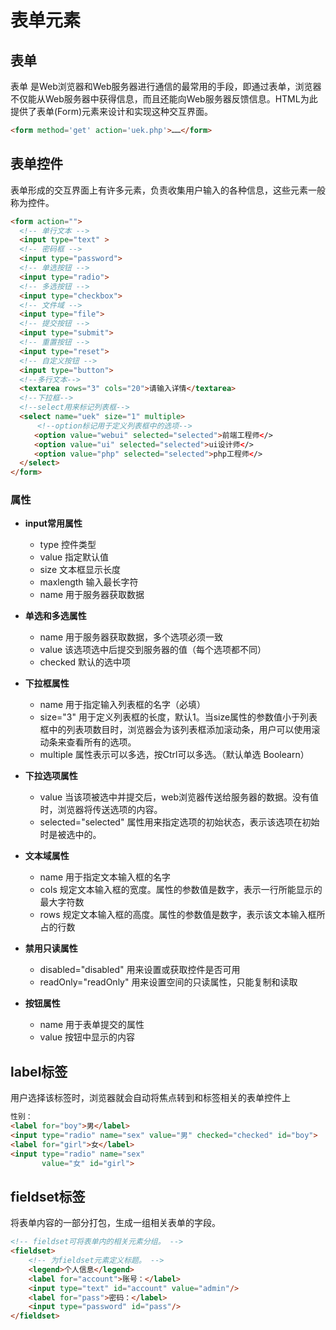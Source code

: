 # 表单元素
## 表单
表单 是Web浏览器和Web服务器进行通信的最常用的手段，即通过表单，浏览器不仅能从Web服务器中获得信息，而且还能向Web服务器反馈信息。HTML为此提供了表单(Form)元素来设计和实现这种交互界面。

```html
<form method='get' action='uek.php'>……</form>
```

## 表单控件
表单形成的交互界面上有许多元素，负责收集用户输入的各种信息，这些元素一般称为控件。

```html
<form action="">
  <!-- 单行文本 -->
  <input type="text" >
  <!-- 密码框 -->
  <input type="password">
  <!-- 单选按钮 -->
  <input type="radio">
  <!-- 多选按钮 -->
  <input type="checkbox">
  <!-- 文件域 -->
  <input type="file">
  <!-- 提交按钮 -->
  <input type="submit">
  <!-- 重置按钮 -->
  <input type="reset">
  <!-- 自定义按钮 -->
  <input type="button">
  <!--多行文本-->
  <textarea rows="3" cols="20">请输入详情</textarea>
  <!--下拉框-->
  <!--select用来标记列表框-->
  <select name="uek" size="1" multiple>
      <!--option标记用于定义列表框中的选项-->
  　　<option value="webui" selected="selected">前端工程师</>
  　　<option value="ui" selected="selected">ui设计师</>
  　　<option value="php" selected="selected">php工程师</>
  </select>
</form>
```

### 属性
- **input常用属性**
    - type  控件类型
    - value 指定默认值
    - size  文本框显示长度
    - maxlength 输入最长字符
    - name  用于服务器获取数据

- **单选和多选属性**
    - name 用于服务器获取数据，多个选项必须一致
    - value 该选项选中后提交到服务器的值（每个选项都不同）
    - checked 默认的选中项

- **下拉框属性**
    - name	用于指定输入列表框的名字（必填）
    - size="3"	用于定义列表框的长度，默认1。当size属性的参数值小于列表框中的列表项数目时，浏览器会为该列表框添加滚动条，用户可以使用滚动条来查看所有的选项。
    - multiple	属性表示可以多选，按Ctrl可以多选。（默认单选	Boolearn）

- **下拉选项属性**
    - value 当该项被选中并提交后，web浏览器传送给服务器的数据。没有值时，浏览器将传送选项的内容。
    - selected="selected"	属性用来指定选项的初始状态，表示该选项在初始时是被选中的。

- **文本域属性**
    - name	用于指定文本输入框的名字
    - cols	规定文本输入框的宽度。属性的参数值是数字，表示一行所能显示的最大字符数
    - rows	规定文本输入框的高度。属性的参数值是数字，表示该文本输入框所占的行数

- **禁用只读属性**
    - disabled="disabled"	用来设置或获取控件是否可用
    - readOnly="readOnly" 用来设置空间的只读属性，只能复制和读取

- **按钮属性**
    - name 用于表单提交的属性
    - value 按钮中显示的内容

## label标签
用户选择该标签时，浏览器就会自动将焦点转到和标签相关的表单控件上
```html
性别：
<label for="boy">男</label>
<input type="radio" name="sex" value="男" checked="checked" id="boy">
<label for="girl">女</label>
<input type="radio" name="sex"
       value="女" id="girl">
```
## fieldset标签
将表单内容的一部分打包，生成一组相关表单的字段。

```html
<!-- fieldset可将表单内的相关元素分组。 -->
<fieldset>
    <!-- 为fieldset元素定义标题。 -->
    <legend>个人信息</legend>
    <label for="account">账号：</label>
    <input type="text" id="account" value="admin"/>
    <label for="pass">密码：</label>
    <input type="password" id="pass"/>
</fieldset>
```

